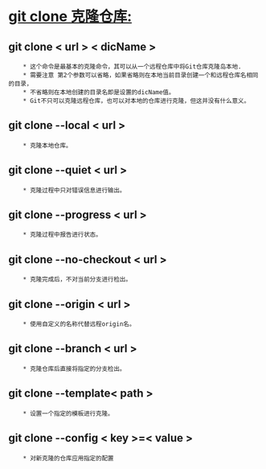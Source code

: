 # [git clone 克隆仓库:](https://git-scm.com/docs/git-clone) 

## git clone < url > < dicName >
        * 这个命令是最基本的克隆命令，其可以从一个远程仓库中将Git仓库克隆岛本地.
        * 需要注意 第2个参数可以省略，如果省略则在本地当前目录创建一个和远程仓库名相同的目录，
        * 不省略则在本地创建的目录名即是设置的dicName值。
        * Git不只可以克隆远程仓库，也可以对本地的仓库进行克隆，但这并没有什么意义。

## git clone --local < url >
        * 克隆本地仓库。

## git clone --quiet < url >
        * 克隆过程中只对错误信息进行输出。

## git clone --progress < url >
        * 克隆过程中报告进行状态。

## git clone --no-checkout < url >
        * 克隆完成后，不对当前分支进行检出。

## git clone --origin<name> < url >
        * 使用自定义的名称代替远程origin名。

## git clone --branch<name> < url >
        * 克隆仓库后直接将指定的分支检出。

## git clone --template< path >
        * 设置一个指定的模板进行克隆。

## git clone --config < key >=< value >
        * 对新克隆的仓库应用指定的配置

